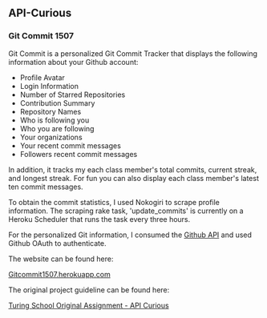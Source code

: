 ## API-Curious
### Git Commit 1507

Git Commit is a personalized Git Commit Tracker that displays the following information about your Github account:

* Profile Avatar
* Login Information
* Number of Starred Repositories
* Contribution Summary
* Repository Names
* Who is following you
* Who you are following
* Your organizations
* Your recent commit messages
* Followers recent commit messages

In addition, it tracks my each class member's total commits, current streak, and longest streak. For fun you can also display each class member's latest ten commit messages.

To obtain the commit statistics, I used Nokogiri to scrape profile information. The scraping rake task, 'update_commits' is currently on a Heroku Scheduler that runs the task every three hours.

For the personalized Git information, I consumed the [Github API](https://developer.github.com/v3/) and used Github OAuth to authenticate.

The website can be found here:

[Gitcommit1507.herokuapp.com](https://gitcommit1507.herokuapp.com/)

The original project guideline can be found here:

[Turing School Original Assignment - API Curious](https://github.com/turingschool/curriculum/blob/master/source/projects/apicurious.markdown)
